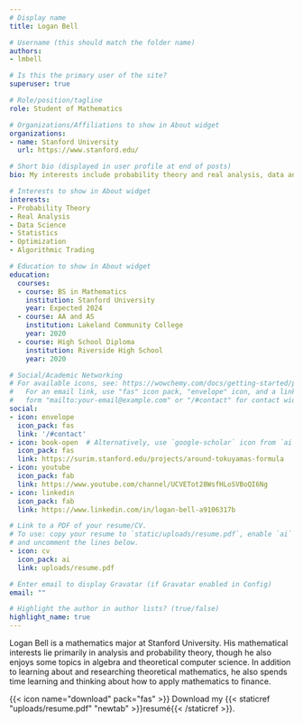 ```yaml
---
# Display name
title: Logan Bell

# Username (this should match the folder name)
authors:
- lmbell

# Is this the primary user of the site?
superuser: true

# Role/position/tagline
role: Student of Mathematics

# Organizations/Affiliations to show in About widget
organizations:
- name: Stanford University
  url: https://www.stanford.edu/

# Short bio (displayed in user profile at end of posts)
bio: My interests include probability theory and real analysis, data analysis, statistics, numerical optimization, and algorithmic trading.

# Interests to show in About widget
interests:
- Probability Theory
- Real Analysis
- Data Science
- Statistics
- Optimization
- Algorithmic Trading

# Education to show in About widget
education:
  courses:
  - course: BS in Mathematics
    institution: Stanford University
    year: Expected 2024
  - course: AA and AS
    institution: Lakeland Community College
    year: 2020
  - course: High School Diploma
    institution: Riverside High School
    year: 2020

# Social/Academic Networking
# For available icons, see: https://wowchemy.com/docs/getting-started/page-builder/#icons
#   For an email link, use "fas" icon pack, "envelope" icon, and a link in the
#   form "mailto:your-email@example.com" or "/#contact" for contact widget.
social:
- icon: envelope
  icon_pack: fas
  link: '/#contact'
- icon: book-open  # Alternatively, use `google-scholar` icon from `ai` icon pack
  icon_pack: fas
  link: https://surim.stanford.edu/projects/around-tokuyamas-formula
- icon: youtube
  icon_pack: fab
  link: https://www.youtube.com/channel/UCVETot28WsfHLoSVBoQI6Ng
- icon: linkedin
  icon_pack: fab
  link: https://www.linkedin.com/in/logan-bell-a9106317b

# Link to a PDF of your resume/CV.
# To use: copy your resume to `static/uploads/resume.pdf`, enable `ai` icons in `params.toml`, 
# and uncomment the lines below.
- icon: cv
  icon_pack: ai
  link: uploads/resume.pdf

# Enter email to display Gravatar (if Gravatar enabled in Config)
email: ""

# Highlight the author in author lists? (true/false)
highlight_name: true
---
```


Logan Bell is a mathematics major at Stanford University. His mathematical interests lie primarily in analysis and probability theory, though he also enjoys some topics in algebra and theoretical computer science. In addition to learning about and researching theoretical mathematics, he also spends time learning and thinking about how to apply mathematics to finance.

{{< icon name="download" pack="fas" >}} Download my {{< staticref "uploads/resume.pdf" "newtab" >}}resumé{{< /staticref >}}.
